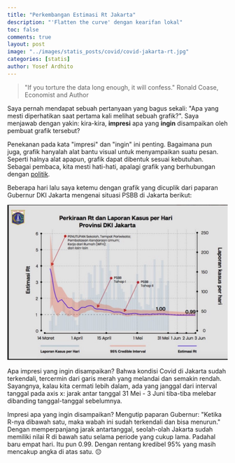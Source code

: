 ```yaml
---
title: "Perkembangan Estimasi Rt Jakarta"
description: "'Flatten the curve' dengan kearifan lokal"
toc: false
comments: true
layout: post
image: "../images/statis_posts/covid/covid-jakarta-rt.jpg"
categories: [statis]
author: Yosef Ardhito
---
```


> "If you torture the data long enough, it will confess."
Ronald Coase, Economist and Author

Saya pernah mendapat sebuah pertanyaan yang bagus sekali: "Apa yang mesti diperhatikan saat pertama kali melihat sebuah grafik?". Saya menjawab dengan yakin: kira-kira, __impresi__ apa yang __ingin__ disampaikan oleh pembuat grafik tersebut?

Penekanan pada kata "impresi" dan "ingin" ini penting. Bagaimana pun juga, grafik hanyalah alat bantu visual untuk menyampaikan suatu pesan. Seperti halnya alat apapun, grafik dapat dibentuk sesuai kebutuhan. Sebagai pembaca, kita mesti hati-hati, apalagi grafik yang berhubungan dengan [politik](https://grafik.tentangdata.com/statis/2020/05/30/Muslihat-Visualisasi-dan-Politik.html).

Beberapa hari lalu saya ketemu dengan grafik yang dicuplik dari paparan Gubernur DKI Jakarta mengenai situasi PSBB di Jakarta berikut:

![Estimasi Rt Jakarta](/images/statis_posts/covid/covid-jakarta-rt.jpg "Sumber: https://youtu.be/iiGNU3-LLbs?t=234")

Apa impresi yang ingin disampaikan? Bahwa kondisi Covid di Jakarta sudah terkendali, tercermin dari garis merah yang melandai dan semakin rendah. Sayangnya, kalau kita cermati lebih dalam, ada yang janggal dari interval tanggal pada axis x: jarak antar tanggal 31 Mei - 3 Juni tiba-tiba melebar dibanding tanggal-tanggal sebelumnya.

Impresi apa yang ingin disampaikan? Mengutip paparan Gubernur: "Ketika R-nya dibawah satu, maka wabah ini sudah terkendali dan bisa menurun." Dengan memperpanjang jarak antartanggal, seolah-olah Jakarta sudah memiliki nilai R di bawah satu selama periode yang cukup lama. Padahal baru empat hari. Itu pun 0.99. Dengan rentang kredibel 95% yang masih mencakup angka di atas satu. :pensive:

